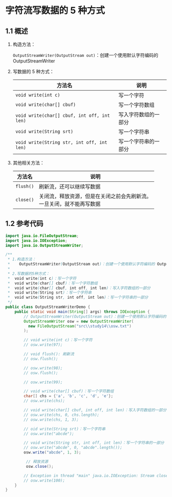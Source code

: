 # 字符流写数据的 5 种方式

## 1.1 概述

1. 构造方法：

   `OutputStreamWriter(OutputStream out)`：创建一个使用默认字符编码的 OutputStreamWriter

2. 写数据的 5 种方式：

    | 方法名                                      | 说明                 |
    | ------------------------------------------- | -------------------- |
    | `void write(int c)`                         | 写一个字符           |
    | `void write(char[] cbuf)`                   | 写一个字符数组       |
    | `void write(char[] cbuf, int off, int len)` | 写入字符数组的一部分 |
    | `void write(String srt)`                    | 写一个字符串         |
    | `void write(String str, int off, int len)`  | 写一个字符串的一部分 |

3. 其他相关方法：

   | 方法名    | 说明                                                         |
   | --------- | ------------------------------------------------------------ |
   | `flush()` | 刷新流，还可以继续写数据                                     |
   | `close()` | 关闭流，释放资源，但是在关闭之前会先刷新流。<br />一旦关闭，就不能再写数据 |

   

## 1.2 参考代码

```java
import java.io.FileOutputStream;
import java.io.IOException;
import java.io.OutputStreamWriter;

/**
 * 1.构造方法：
 *    OutputStreamWriter(OutputStream out)：创建一个使用默认字符编码的 OutputStreamWriter
 *
 * 2.写数据的5种方式：
 *  void write(int c)：写一个字符
 *  void write(char[] cbuf)：写一个字符数组
 *  void write(char[] cbuf, int off, int len)：写入字符数组的一部分
 *  void write(String srt)：写一个字符串
 *  void write(String str, int off, int len)：写一个字符串的一部分
 */
public class OutputStreamWriterDemo {
    public static void main(String[] args) throws IOException {
        // OutputStreamWriter(OutputStream out)：创建一个使用默认字符编码的 OutputStreamWriter
        OutputStreamWriter osw = new OutputStreamWriter(
          new FileOutputStream("src\\study14\\osw.txt")
        );

        // void write(int c)：写一个字符
        // osw.write(97);

        // void flush(): 刷新流
        // osw.flush();

        // osw.write(98);
        // osw.flush();

        // osw.write(99);

        // void write(char[] cbuf)：写一个字符数组
        char[] chs = {'a', 'b', 'c', 'd', 'e'};
        // osw.write(chs);

        // void write(char[] cbuf, int off, int len)：写入字符数组的一部分
        // osw.write(chs, 0, chs.length);
        // osw.write(chs, 1, 3);

        // oid write(String srt)：写一个字符串
        // osw.write("abcde");

        // void write(String str, int off, int len)：写一个字符串的一部分
        // osw.write("abcde", 0, "abcde".length());
        osw.write("abcde", 1, 3);

         // 释放资源
         osw.close();

        // Exception in thread "main" java.io.IOException: Stream closed
        // osw.write(100);
    }
}
```

